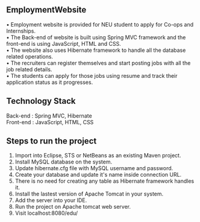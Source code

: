 ## EmploymentWebsite

• Employment website is provided for NEU student to apply for Co-ops and Internships.<br />
• The Back-end of website is built using Spring MVC framework and the front-end is using JavaScript, HTML and CSS.<br />
• The website also uses Hibernate framework to handle all the database related operations.<br />
• The recruiters can register themselves and start posting jobs with all the job related details.<br />
• The students can apply for those jobs using resume and track their application status as it progresses.<br />

## Technology Stack

Back-end : Spring MVC, Hibernate<br />
Front-end : JavaScript, HTML, CSS

## Steps to run the project

1) Import into Eclipse, STS or NetBeans as an existing Maven project.
2) Install MySQL database on the system.
3) Update hibernate.cfg file with MySQL username and password. 
4) Create your database and update it's name inside connection URL.
5) There is no need for creating any table as Hibernate framework handles it.
6) Install the lastest version of Apache Tomcat in your system.
7) Add the server into your IDE.
8) Run the project on Apache tomcat web server.
9) Visit localhost:8080/edu/

